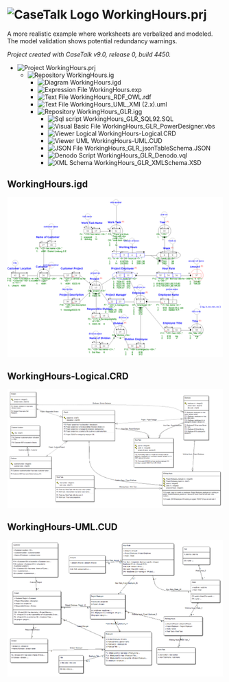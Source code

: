 # ![CaseTalk Logo](https://www.casetalk.com/images/icons/casetalk.png) WorkingHours.prj
A more realistic example where worksheets are verbalized and modeled. The model validation shows potential redundancy warnings.

*Project created with CaseTalk v9.0, release 0, build 4450.*

* ![Project](https://www.casetalk.com/images/icons/prj.png) WorkingHours.prj
  * ![Repository](https://www.casetalk.com/images/icons/ig.png) WorkingHours.ig
    * ![Diagram](https://www.casetalk.com/images/icons/igd.png) WorkingHours.igd
    * ![Expression File](https://www.casetalk.com/images/icons/exp.png) WorkingHours.exp
    * ![Text File](https://www.casetalk.com/images/icons/txt.png) WorkingHours_RDF_OWL.rdf
    * ![Text File](https://www.casetalk.com/images/icons/txt.png) WorkingHours_UML_XMI (2.x).uml
    * ![Repository](https://www.casetalk.com/images/icons/igg.png) WorkingHours_GLR.igg
      * ![Sql script](https://www.casetalk.com/images/icons/txt.png) WorkingHours_GLR_SQL92.SQL
      * ![Visual Basic File](https://www.casetalk.com/images/icons/txt.png) WorkingHours_GLR_PowerDesigner.vbs
      * ![Viewer Logical](https://www.casetalk.com/images/icons/crd.png) WorkingHours-Logical.CRD
      * ![Viewer UML](https://www.casetalk.com/images/icons/cud.png) WorkingHours-UML.CUD
      * ![JSON File](https://www.casetalk.com/images/icons/json.png) WorkingHours_GLR_jsonTableSchema.JSON
      * ![Denodo Script](https://www.casetalk.com/images/icons/txt.png) WorkingHours_GLR_Denodo.vql
      * ![XML Schema](https://www.casetalk.com/images/icons/txt.png) WorkingHours_GLR_XMLSchema.XSD
            
## WorkingHours.igd
![Diagram WorkingHours.igd](WorkingHours.png)
## WorkingHours-Logical.CRD
![Diagram WorkingHours-Logical.CRD](WorkingHours-Logical.png)
## WorkingHours-UML.CUD
![Diagram WorkingHours-UML.CUD](WorkingHours-UML.png)
